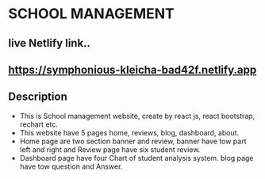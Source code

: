 # SCHOOL MANAGEMENT

## live Netlify link..

## https://symphonious-kleicha-bad42f.netlify.app

## Description

- This is School management website, create by react js, react bootstrap, rechart etc.
- This website have 5 pages home, reviews, blog, dashboard, about.
- Home page are two section banner and review, banner have tow part left and right and Review page have six student review.
- Dashboard page have four Chart of student analysis system. blog page have tow question and Answer.
